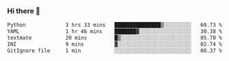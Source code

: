 ### Hi there 👋

<!--START_SECTION:waka-->

```txt
Python             3 hrs 33 mins   ███████████████▒░░░░░░░░░   60.73 %
YAML               1 hr 46 mins    ███████▓░░░░░░░░░░░░░░░░░   30.38 %
textmate           20 mins         █▒░░░░░░░░░░░░░░░░░░░░░░░   05.70 %
INI                9 mins          ▓░░░░░░░░░░░░░░░░░░░░░░░░   02.74 %
GitIgnore file     1 min           ░░░░░░░░░░░░░░░░░░░░░░░░░   00.37 %
```

<!--END_SECTION:waka-->

<!--
**Jonas-VanHaeken/Jonas-VanHaeken** is a ✨ _special_ ✨ repository because its `README.md` (this file) appears on your GitHub profile.

Here are some ideas to get you started:

- 🔭 I’m currently working on ...
- 🌱 I’m currently learning ...
- 👯 I’m looking to collaborate on ...
- 🤔 I’m looking for help with ...
- 💬 Ask me about ...
- 📫 How to reach me: ...
- 😄 Pronouns: ...
- ⚡ Fun fact: ...
-->
